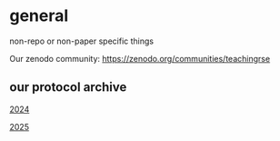 # general
non-repo or non-paper specific things

Our zenodo community:
https://zenodo.org/communities/teachingrse

## our protocol archive

[2024](pad_archive/2024.md)

[2025](pad_archive/2024.md)